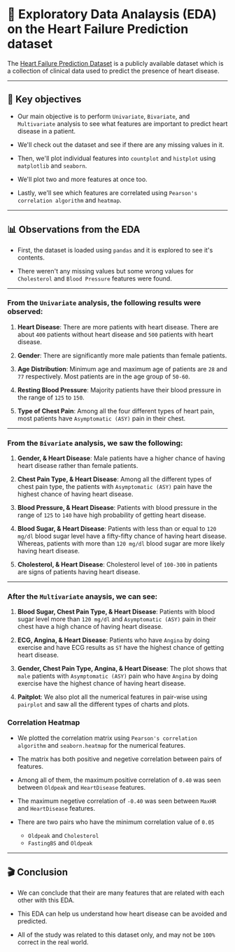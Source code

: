 # 🗾 Exploratory Data Analaysis (EDA) on the Heart Failure Prediction dataset

The [Heart Failure Prediction Dataset](https://www.kaggle.com/datasets/fedesoriano/heart-failure-prediction) is a publicly available dataset which is a collection of clinical data used to predict the presence of heart disease.

---

## 🔑 Key objectives

-   Our main objective is to perform `Univariate`, `Bivariate`, and `Multivariate` analysis to see what features are important to predict heart disease in a patient.

-   We'll check out the dataset and see if there are any missing values in it.

-   Then, we'll plot individual features into `countplot` and `histplot` using `matplotlib` and `seaborn`.

-   We'll plot two and more features at once too.

-   Lastly, we'll see which features are correlated using `Pearson's correlation algorithm` and `heatmap`.

---

## 📊 Observations from the EDA

-   First, the dataset is loaded using `pandas` and it is explored to see it's contents.

-   There weren't any missing values but some wrong values for `Cholesterol` and `Blood Pressure` features were found.

---

### From the `Univariate` analysis, the following results were observed:

1.  **Heart Disease**: There are more patients with heart disease. There are about `400` patients without heart disease and `500` patients with heart disease.

2.  **Gender**: There are significantly more male patients than female patients.

3.  **Age Distribution**: Minimum age and maximum age of patients are `28` and `77` respectively. Most patients are in the age group of `50-60`.

4.  **Resting Blood Pressure**: Majority patients have their blood pressure in the range of `125` to `150`.

5.  **Type of Chest Pain**: Among all the four different types of heart pain, most patients have `Asymptomatic (ASY)` pain in their chest.

---

### From the `Bivariate` analysis, we saw the following:

1.  **Gender, & Heart Disease**: Male patients have a higher chance of having heart disease rather than female patients.

2.  **Chest Pain Type, & Heart Disease**: Among all the different types of chest pain type, the patients with `Asymptomatic (ASY)` pain have the highest chance of having heart disease.

3.  **Blood Pressure, & Heart Disease**: Patients with blood pressure in the range of `125` to `140` have high probability of getting heart disease.

4.  **Blood Sugar, & Heart Disease**: Patients with less than or equal to `120 mg/dl` blood sugar level have a fifty-fifty chance of having heart disease. Whereas, patients with more than `120 mg/dl` blood sugar are more likely having heart disease.

5.  **Cholesterol, & Heart Disease**: Cholesterol level of `100-300` in patients are signs of patients having heart disease.

---

### After the `Multivariate` anaysis, we can see:

1.  **Blood Sugar, Chest Pain Type, & Heart Disease**: Patients with blood sugar level more than `120 mg/dl` and `Asymptomatic (ASY)` pain in their chest have a high chance of having heart disease.

2.  **ECG, Angina, & Heart Disease**: Patients who have `Angina` by doing exercise and have ECG results as `ST` have the highest chance of getting heart disease.

3.  **Gender, Chest Pain Type, Angina, & Heart Disease**: The plot shows that `male` patients with `Asymptomatic (ASY)` pain who have `Angina` by doing exercise have the highest chance of having heart disease.

4.  **Paitplot**: We also plot all the numerical features in pair-wise using `pairplot` and saw all the different types of charts and plots.

### Correlation Heatmap

-   We plotted the correlation matrix using `Pearson's correlation algorithm` and `seaborn.heatmap` for the numerical features.

-   The matrix has both positive and negetive correlation between pairs of features.

-   Among all of them, the maximum positive correlation of `0.40` was seen between `Oldpeak` and `HeartDisease` features.

-   The maximum negetive correlation of `-0.40` was seen between `MaxHR` and `HeartDisease` features.

-   There are two pairs who have the minimum correlation value of `0.05`
    -   `Oldpeak` and `Cholesterol`
    -   `FastingBS` and `Oldpeak`

---

## 🎬 Conclusion

-   We can conclude that their are many features that are related with each other with this EDA.

-   This EDA can help us understand how heart disease can be avoided and predicted.

-   All of the study was related to this dataset only, and may not be `100%` correct in the real world.
